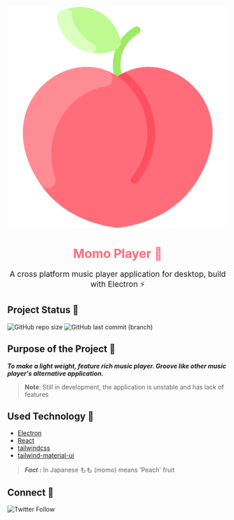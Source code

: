 ![Momo Player Logo](readme-media/peach.png)

<h1 style="text-align:center;color:#ff6d7a;font-weight:bold;">Momo Player 🍑</h1>

<p style="text-align:center;font-size:1.1rem;">A cross platform music player application for desktop, build with Electron ⚡</p>

## Project Status 🔮

![GitHub repo size](https://img.shields.io/github/repo-size/iamBijoyKar/music-player)
![GitHub last commit (branch)](https://img.shields.io/github/last-commit/iamBijoyKar/music-player/dev)


<h2 style="">Purpose of the Project 👼 </h2>

***To make a light weight, feature rich music player. Groove like other music player's alternative application.***


> **Note**: Still in development, the application is unstable and has lack of features




## Used Technology 🔧
- [Electron](https://electronjs.org/)
- [React](https://react.dev/)
- [tailwindcss](https://tailwindcss.com/)
- [tailwind-material-ui](https://www.material-tailwind.com/)


> ***Fact :*** In Japanese もも (momo) means 'Peach' fruit


## Connect 👋
![Twitter Follow](https://img.shields.io/twitter/follow/iamBijoyKar)
